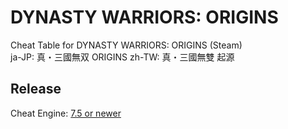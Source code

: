 # DYNASTY WARRIORS: ORIGINS  

Cheat Table for DYNASTY WARRIORS: ORIGINS (Steam)  
ja-JP: 真・三國無双 ORIGINS
zh-TW: 真・三國無雙 起源
 
## Release

Cheat Engine: [7.5 or newer](https://github.com/cheat-engine/cheat-engine/releases)  

